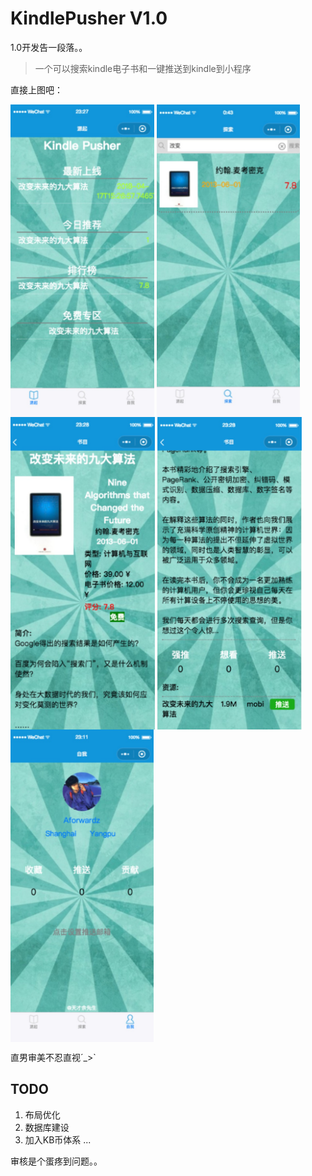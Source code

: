 # KindlePusher V1.0
1.0开发告一段落。。

> 一个可以搜索kindle电子书和一键推送到kindle到小程序

直接上图吧：

<img src="./client/assets/screencut/home.jpeg" height = "500" alt="home" align=center />

<img src="./client/assets/screencut/search.jpeg" height = "500" alt="search" align=center />

<img src="./client/assets/screencut/detail1.jpeg" height = "500" alt="detail1" align=center />

<img src="./client/assets/screencut/detail2.jpeg" height = "500" alt="detail2" align=center />

<img src="./client/assets/screencut/account.jpeg" height = "500" alt="account" align=center />


直男审美不忍直视´_>`


## TODO
1. 布局优化
2. 数据库建设
3. 加入KB币体系
...

审核是个蛋疼到问题。。

